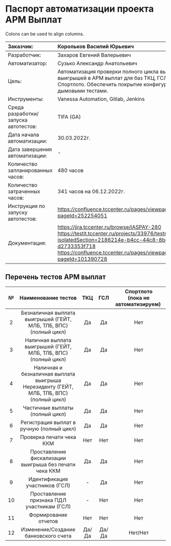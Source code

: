 # Паспорт автоматизации проекта АРМ Выплат

Colons can be used to align columns.

| Заказчик:                             | Корольков Василий Юрьевич                                                                                                                                     |
| :------------------------------------ |:--------------------------------------------------------------------------------------------------------------------------------------------------------------|
| Разработчик:                          | Захаров Евгений Валерьевич                                                                                                                                    |
| Автоматизатор:                        | Сузько Александр Анатольевич                                                                                                                                  |
| Цель:                                 | Автоматизация проверки полного цикла выплаты выигрышей в АРМ выплат для баз ТКЦ, ГСЛ и Спортлото. Обеспечить покрытие конфигурации дымовыми тестами.          |
| Инструменты:                          | Vanessa Automation, Gitlab, Jenkins                                                                                                                           |
| Среда разработки/запуска автотестов:  | TIFA (GA)                                                                                                                                                     |
| Дата начала автоматизации:            | 30.03.2022г.                                                                                                                                                  |
| Дата завершения автоматизации:        | -                                                                                                                                                             |
| Количество запланированных часов:     | 480 часов                                                                                                                                                     |
| Количество затраченных часов:         | 341 часов на 06.12.2022г.                                                                                                                                     |
| Инструкция по запуску автотестов:     | https://confluence.tccenter.ru/pages/viewpage.action?pageId=252254051                                                                                         |
| Документация:                         | https://jira.tccenter.ru/browse/IASPAY-280 <br/> https://testit.tccenter.ru/projects/33976/tests?isolatedSection=2186214e-b4cc-44c8-8bc8-d2733353f718 <br/> https://confluence.tccenter.ru/pages/viewpage.action?pageId=101390728                                                                                       |

## Перечень тестов АРМ выплат

| № | Наименование тестов                                                                       | ТКЦ   | ГСЛ   | Спортлото <br/> (пока не автоматизируем)  |
|:-:| :----------------------------------------------------------------------------------------:|:-----:|:-----:|:-----------------------------------:|
| 2 | Безналичная выплата выигрышей (ГЕЙТ, МЛБ, ТЛБ, ВПС) (полный цикл)                         | Да    | Да    | Нет                                 |
| 3 | Наличная выплата выигрышей (ГЕЙТ, МЛБ, ТЛБ, ВПС) (полный цикл)                            | Да    | Да    | Нет                                 |
| 4 | Наличная и безналичная выплата выигрыша Нерезиденту (ГЕЙТ, МЛБ, ТЛБ, ВПС) (полный цикл)   | Да    | Да    | Нет                                 |  
| 5 | Частичные выплаты (полный цикл)                                                           | Да    | Да    | Нет                                 |
| 6 | Регистрация выплат в ручную (полный цикл)                                                 | Да    | Да    | Нет                                 |
| 7 | Проверка печати чека ККМ                                                                  | Нет   | Нет   | Нет                                 |
| 8 | Проставление фискализации выигрыша без печати чека ККМ                                    | Да    | Да    | Нет                                 |
| 9 | Идентификация участников (ГСЛ)                                                            | -     | Да    | Нет                                 |
| 10 | Проставление признака ПДЛ участникам (ГСЛ)                                               | -     | Нет   | Нет                                 |
| 11 | Формирование отчетов                                                                     | Нет   | Нет   | Нет                                 |
| 12 | Изменение/Создание банковского счета                                                     | Да/Да | Да/Да | Нет/Нет                             |